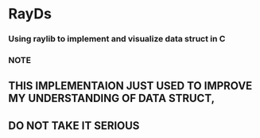 # RayDs

### Using raylib to implement and visualize data struct in C

### NOTE

## THIS IMPLEMENTAION JUST USED TO IMPROVE MY UNDERSTANDING OF DATA STRUCT, 
## DO NOT TAKE IT SERIOUS

